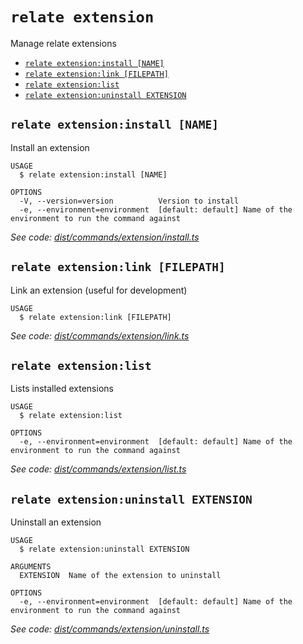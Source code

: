 `relate extension`
==================

Manage relate extensions

* [`relate extension:install [NAME]`](#relate-extensioninstall-name)
* [`relate extension:link [FILEPATH]`](#relate-extensionlink-filepath)
* [`relate extension:list`](#relate-extensionlist)
* [`relate extension:uninstall EXTENSION`](#relate-extensionuninstall-extension)

## `relate extension:install [NAME]`

Install an extension

```
USAGE
  $ relate extension:install [NAME]

OPTIONS
  -V, --version=version          Version to install
  -e, --environment=environment  [default: default] Name of the environment to run the command against
```

_See code: [dist/commands/extension/install.ts](https://github.com/neo-technology/daedalus/blob/v1.0.1-alpha.0/dist/commands/extension/install.ts)_

## `relate extension:link [FILEPATH]`

Link an extension (useful for development)

```
USAGE
  $ relate extension:link [FILEPATH]
```

_See code: [dist/commands/extension/link.ts](https://github.com/neo-technology/daedalus/blob/v1.0.1-alpha.0/dist/commands/extension/link.ts)_

## `relate extension:list`

Lists installed extensions

```
USAGE
  $ relate extension:list

OPTIONS
  -e, --environment=environment  [default: default] Name of the environment to run the command against
```

_See code: [dist/commands/extension/list.ts](https://github.com/neo-technology/daedalus/blob/v1.0.1-alpha.0/dist/commands/extension/list.ts)_

## `relate extension:uninstall EXTENSION`

Uninstall an extension

```
USAGE
  $ relate extension:uninstall EXTENSION

ARGUMENTS
  EXTENSION  Name of the extension to uninstall

OPTIONS
  -e, --environment=environment  [default: default] Name of the environment to run the command against
```

_See code: [dist/commands/extension/uninstall.ts](https://github.com/neo-technology/daedalus/blob/v1.0.1-alpha.0/dist/commands/extension/uninstall.ts)_
